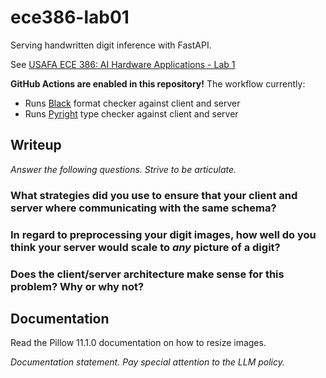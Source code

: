 # ece386-lab01

Serving handwritten digit inference with FastAPI.

See [USAFA ECE 386: AI Hardware Applications - Lab 1](https://usafa-ece.github.io/ece386-book/b1-prediction/lab-digits-api.html)

**GitHub Actions are enabled in this repository!** The workflow currently:

- Runs [Black](https://black.readthedocs.io/en/stable/index.html) format checker against client and server
- Runs [Pyright](https://microsoft.github.io/pyright/#/) type checker against client and server

## Writeup

*Answer the following questions. Strive to be articulate.*

### What strategies did you use to ensure that your client and server where communicating with the same schema?

### In regard to preprocessing your digit images, how well do you think your server would scale to *any* picture of a digit?

### Does the client/server architecture make sense for this problem? Why or why not?

## Documentation
Read the Pillow 11.1.0 documentation on how to resize images.

*Documentation statement. Pay special attention to the LLM policy.*
